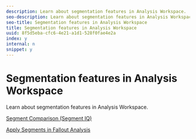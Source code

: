 ```yaml
---
description: Learn about segmentation features in Analysis Workspace.
seo-description: Learn about segmentation features in Analysis Workspace.
seo-title: Segmentation features in Analysis Workspace
title: Segmentation features in Analysis Workspace
uuid: 8f5d5eba-cfc6-4e21-a1d1-528f0fae4e2a
index: y
internal: n
snippet: y
---
```


# Segmentation features in Analysis Workspace

Learn about segmentation features in Analysis Workspace.

[Segment Comparison (Segment IQ)](https://marketing.adobe.com/resources/help/en_US/analytics/analysis-workspace/segment-comparison.html)

[Apply Segments in Fallout Analysis](https://marketing.adobe.com/resources/help/en_US/analytics/analysis-workspace/compare-segments-fallout.html) 
